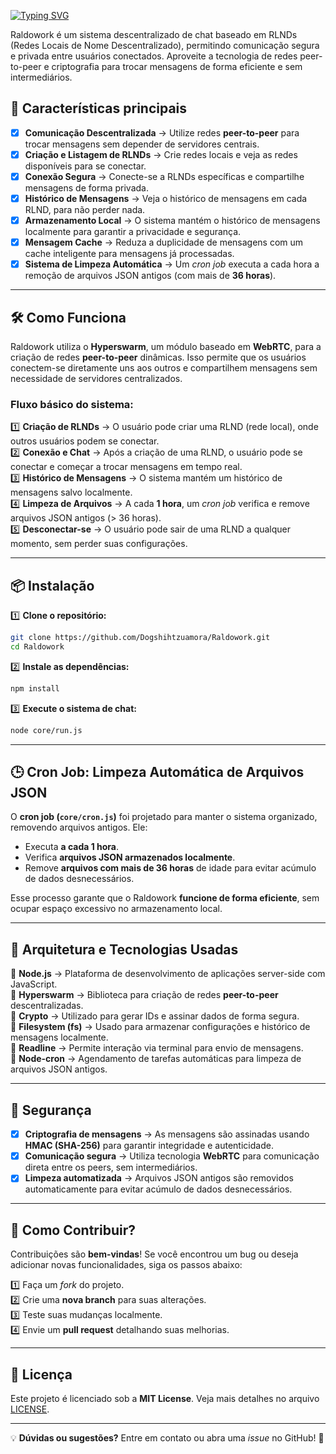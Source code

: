 [![Typing SVG](https://readme-typing-svg.demolab.com?font=Bebas+Neue&size=35&duration=7000&pause=5000&color=1F479F&center=true&vCenter=true&width=435&lines=Raldowork)](https://git.io/typing-svg)

Raldowork é um sistema descentralizado de chat baseado em RLNDs (Redes Locais de Nome Descentralizado), permitindo comunicação segura e privada entre usuários conectados. Aproveite a tecnologia de redes peer-to-peer e criptografia para trocar mensagens de forma eficiente e sem intermediários.

## 🚀 **Características principais**

- [x] **Comunicação Descentralizada** → Utilize redes **peer-to-peer** para trocar mensagens sem depender de servidores centrais.  
- [x] **Criação e Listagem de RLNDs** → Crie redes locais e veja as redes disponíveis para se conectar.  
- [x] **Conexão Segura** → Conecte-se a RLNDs específicas e compartilhe mensagens de forma privada.  
- [x] **Histórico de Mensagens** → Veja o histórico de mensagens em cada RLND, para não perder nada.  
- [x] **Armazenamento Local** → O sistema mantém o histórico de mensagens localmente para garantir a privacidade e segurança.  
- [x] **Mensagem Cache** → Reduza a duplicidade de mensagens com um cache inteligente para mensagens já processadas.  
- [x] **Sistema de Limpeza Automática** → Um *cron job* executa a cada hora a remoção de arquivos JSON antigos (com mais de **36 horas**).  

---

## 🛠️ **Como Funciona**

Raldowork utiliza o **Hyperswarm**, um módulo baseado em **WebRTC**, para a criação de redes **peer-to-peer** dinâmicas. Isso permite que os usuários conectem-se diretamente uns aos outros e compartilhem mensagens sem necessidade de servidores centralizados.

### **Fluxo básico do sistema:**

1️⃣ **Criação de RLNDs** → O usuário pode criar uma RLND (rede local), onde outros usuários podem se conectar.  
2️⃣ **Conexão e Chat** → Após a criação de uma RLND, o usuário pode se conectar e começar a trocar mensagens em tempo real.  
3️⃣ **Histórico de Mensagens** → O sistema mantém um histórico de mensagens salvo localmente.  
4️⃣ **Limpeza de Arquivos** → A cada **1 hora**, um *cron job* verifica e remove arquivos JSON antigos (> 36 horas).  
5️⃣ **Desconectar-se** → O usuário pode sair de uma RLND a qualquer momento, sem perder suas configurações.  

---

## 📦 **Instalação**

1️⃣ **Clone o repositório:**
```bash
git clone https://github.com/Dogshihtzuamora/Raldowork.git
cd Raldowork
```

2️⃣ **Instale as dependências:**
```bash
npm install
```

3️⃣ **Execute o sistema de chat:**
```bash
node core/run.js
```

---

## 🕒 **Cron Job: Limpeza Automática de Arquivos JSON**

O **cron job (`core/cron.js`)** foi projetado para manter o sistema organizado, removendo arquivos antigos. Ele:

- Executa **a cada 1 hora**.
- Verifica **arquivos JSON armazenados localmente**.
- Remove **arquivos com mais de 36 horas** de idade para evitar acúmulo de dados desnecessários.

Esse processo garante que o Raldowork **funcione de forma eficiente**, sem ocupar espaço excessivo no armazenamento local.

---

## 🔧 **Arquitetura e Tecnologias Usadas**

🔹 **Node.js** → Plataforma de desenvolvimento de aplicações server-side com JavaScript.  
🔹 **Hyperswarm** → Biblioteca para criação de redes **peer-to-peer** descentralizadas.  
🔹 **Crypto** → Utilizado para gerar IDs e assinar dados de forma segura.  
🔹 **Filesystem (fs)** → Usado para armazenar configurações e histórico de mensagens localmente.  
🔹 **Readline** → Permite interação via terminal para envio de mensagens.  
🔹 **Node-cron** → Agendamento de tarefas automáticas para limpeza de arquivos JSON antigos.  

---

## 🔐 **Segurança**

- [x] **Criptografia de mensagens** → As mensagens são assinadas usando **HMAC (SHA-256)** para garantir integridade e autenticidade.  
- [x] **Comunicação segura** → Utiliza tecnologia **WebRTC** para comunicação direta entre os peers, sem intermediários.  
- [x] **Limpeza automatizada** → Arquivos JSON antigos são removidos automaticamente para evitar acúmulo de dados desnecessários.  

---

## 📜 **Como Contribuir?**

Contribuições são **bem-vindas**! Se você encontrou um bug ou deseja adicionar novas funcionalidades, siga os passos abaixo:

1️⃣ Faça um *fork* do projeto.  
2️⃣ Crie uma **nova branch** para suas alterações.  
3️⃣ Teste suas mudanças localmente.  
4️⃣ Envie um **pull request** detalhando suas melhorias.  

---

## 📄 **Licença**

Este projeto é licenciado sob a **MIT License**. Veja mais detalhes no arquivo [LICENSE](LICENSE).  

---

💡 **Dúvidas ou sugestões?** Entre em contato ou abra uma *issue* no GitHub! 🚀
